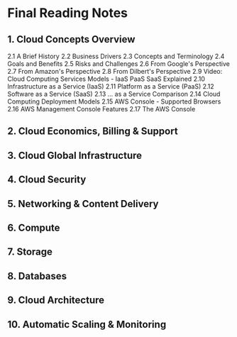 # Final Reading Notes

## 1. Cloud Concepts Overview

2.1 A Brief History
2.2 Business Drivers
2.3 Concepts and Terminology
2.4 Goals and Benefits
2.5 Risks and Challenges
2.6 From Google's Perspective
2.7 From Amazon's Perspective
2.8 From Dilbert's Perspective
2.9 Video: Cloud Computing Services Models - IaaS PaaS SaaS Explained
2.10 Infrastructure as a Service (IaaS)
2.11 Platform as a Service (PaaS)
2.12 Software as a Service (SaaS)
2.13 ... as a Service Comparison
2.14 Cloud Computing Deployment Models
2.15 AWS Console - Supported Browsers
2.16 AWS Management Console Features
2.17 The AWS Console

## 2. Cloud Economics, Billing & Support

## 3. Cloud Global Infrastructure

## 4. Cloud Security

## 5. Networking & Content Delivery

## 6. Compute

## 7. Storage

## 8. Databases

## 9. Cloud Architecture

## 10. Automatic Scaling & Monitoring
